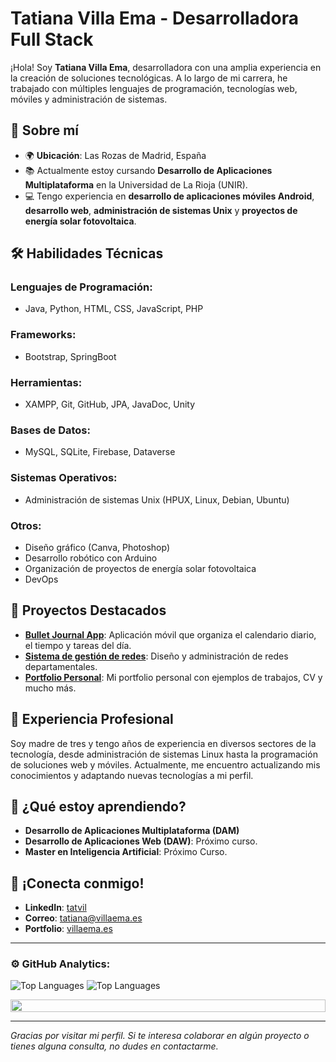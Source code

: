 # Tatiana Villa Ema - Desarrolladora Full Stack

¡Hola! Soy **Tatiana Villa Ema**, desarrolladora con una amplia experiencia en la creación de soluciones tecnológicas. A lo largo de mi carrera, he trabajado con múltiples lenguajes de programación, tecnologías web, móviles y administración de sistemas.

## 🚀 Sobre mí

- 🌍 **Ubicación**: Las Rozas de Madrid, España
- 📚 Actualmente estoy cursando **Desarrollo de Aplicaciones Multiplataforma** en la Universidad de La Rioja (UNIR).
- 💻 Tengo experiencia en **desarrollo de aplicaciones móviles Android**, **desarrollo web**, **administración de sistemas Unix** y **proyectos de energía solar fotovoltaica**.

## 🛠️ Habilidades Técnicas

### Lenguajes de Programación:
- Java, Python, HTML, CSS, JavaScript, PHP

### Frameworks:
- Bootstrap, SpringBoot

### Herramientas:
- XAMPP, Git, GitHub, JPA, JavaDoc, Unity

### Bases de Datos:
- MySQL, SQLite, Firebase, Dataverse

### Sistemas Operativos:
- Administración de sistemas Unix (HPUX, Linux, Debian, Ubuntu)

### Otros:
- Diseño gráfico (Canva, Photoshop)
- Desarrollo robótico con Arduino
- Organización de proyectos de energía solar fotovoltaica
- DevOps

## 📂 Proyectos Destacados

- **[Bullet Journal App](#)**: Aplicación móvil que organiza el calendario diario, el tiempo y tareas del día.
- **[Sistema de gestión de redes](#)**: Diseño y administración de redes departamentales.
- **[Portfolio Personal](https://www.villaema.es)**: Mi portfolio personal con ejemplos de trabajos, CV y mucho más.

## 💼 Experiencia Profesional

Soy madre de tres y tengo años de experiencia en diversos sectores de la tecnología, desde administración de sistemas Linux hasta la programación de soluciones web y móviles. Actualmente, me encuentro actualizando mis conocimientos y adaptando nuevas tecnologías a mi perfil.

## 🌱 ¿Qué estoy aprendiendo?

- **Desarrollo de Aplicaciones Multiplataforma (DAM)**
- **Desarrollo de Aplicaciones Web (DAW)**: Próximo curso.
- **Master en Inteligencia Artificial**: Próximo Curso.

## 🤝 ¡Conecta conmigo!

- **LinkedIn**: [tatvil](https://www.linkedin.com/in/tatvil/)
- **Correo**: [tatiana@villaema.es](mailto:tatiana@villaema.es)
- **Portfolio**: [villaema.es](https://www.villaema.es)

---

### ⚙️ GitHub Analytics:
![Top Languages](https://github-readme-stats.vercel.app/api/top-langs/?username=tatvil&layout=compact&theme=vue)
![Top Languages](https://github-readme-stats.vercel.app/api/top-langs/?username=tatvil&theme=vue)

<div style="display: flex; justify-content: space-around;">
  <img src="https://github-readme-stats.vercel.app/api/top-langs/?username=tatvil&layout=compact&theme=vue" width="100%" />
</div>

---

_Gracias por visitar mi perfil. Si te interesa colaborar en algún proyecto o tienes alguna consulta, no dudes en contactarme._

 

